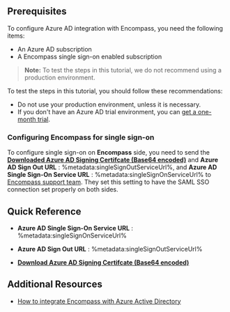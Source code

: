 ## Prerequisites

To configure Azure AD integration with Encompass, you need the following items:

- An Azure AD subscription
- A Encompass single sign-on enabled subscription

> **Note:**
> To test the steps in this tutorial, we do not recommend using a production environment.

To test the steps in this tutorial, you should follow these recommendations:

- Do not use your production environment, unless it is necessary.
- If you don't have an Azure AD trial environment, you can [get a one-month trial](https://azure.microsoft.com/pricing/free-trial/).

### Configuring Encompass for single sign-on

To configure single sign-on on **Encompass** side, you need to send the **[Downloaded Azure AD Signing Certifcate (Base64 encoded)](%metadata:certificateDownloadBase64Url%)** and **Azure AD Sign Out URL** : %metadata:singleSignOutServiceUrl%, and **Azure AD Single Sign-On Service URL** : %metadata:singleSignOnServiceUrl% to [Encompass support team](http://www.voxmobile.com/contact/). They set this setting to have the SAML SSO connection set properly on both sides.

## Quick Reference

* **Azure AD Single Sign-On Service URL** : %metadata:singleSignOnServiceUrl%

* **Azure AD Sign Out URL** : %metadata:singleSignOutServiceUrl%

* **[Download Azure AD Signing Certifcate (Base64 encoded)](%metadata:certificateDownloadBase64Url%)**

## Additional Resources

* [How to integrate Encompass with Azure Active Directory](https://docs.microsoft.com/azure/active-directory/active-directory-saas-encompass-tutorial)

